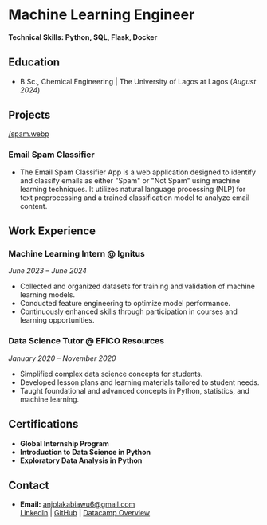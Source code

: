 # Machine Learning Engineer

#### Technical Skills: Python, SQL, Flask, Docker

## Education	        		
- B.Sc., Chemical Engineering | The University of Lagos at Lagos (_August 2024_)

## Projects
[/spam.webp](https://email-spam-classifier-kmja.onrender.com)
### **Email Spam Classifier**  
- The Email Spam Classifier App is a web application designed to identify and classify emails as either "Spam" or "Not Spam" using machine learning techniques. It utilizes natural language processing (NLP) for text preprocessing and a trained classification model to analyze email content.  

## **Work Experience**
### **Machine Learning Intern @ Ignitus**  
*June 2023 – June 2024*  
- Collected and organized datasets for training and validation of machine learning models.  
- Conducted feature engineering to optimize model performance.  
- Continuously enhanced skills through participation in courses and learning opportunities.  

### **Data Science Tutor @ EFICO Resources**  
*January 2020 – November 2020*  
- Simplified complex data science concepts for students.  
- Developed lesson plans and learning materials tailored to student needs.  
- Taught foundational and advanced concepts in Python, statistics, and machine learning.

## **Certifications**
- **Global Internship Program**  
- **Introduction to Data Science in Python**  
- **Exploratory Data Analysis in Python**


## **Contact**
- **Email:** anjolakabiawu6@gmail.com  
  [LinkedIn](https://www.linkedin.com/in/anjolaiya-kabiawu-778ab2172)  |  [GitHub](https://github.com/anjolakabiawu)  |  [Datacamp Overview](https://app.datacamp.com/workspace/overview)
